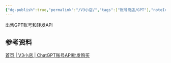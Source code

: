 ```yaml
---
{"dg-publish":true,"permalink":"/V3小店/","tags":["账号商店/GPT"],"noteIcon":""}
---
```


出售GPT账号和转发API


## 参考资料
[首页 | V3小店 | ChatGPT账号API批发购买](https://v3.cm/)
